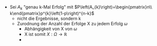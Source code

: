 - Sei $A_{k}$ "genau k-Mal Erfolg" mit $P\left(A_{k}\right)=\begin{pmatrix}n\\ k\end{pmatrix}p^{k}\left(1-p\right)^{n-k}$
	- nicht die Ergebnisse, sondern k
	- Zurodnung der Anzahl der Erfolge X zu jedem Erfolg $\omega$
		- Abhängigkeit von X von $\omega$
		- X ist somit $X:\Omega\rightarrow\mathbb{R}$
		-